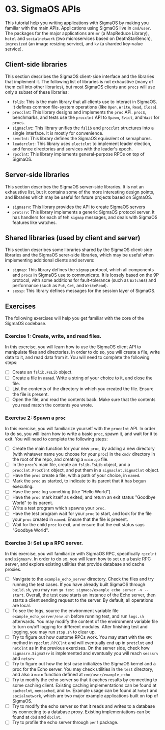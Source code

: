 # 03. SigmaOS APIs

This tutorial help you writing applications with SigmaOS by making you
familiar with the main APIs.  Applications using SigmaOS live in
`cmd/user`.  The packages for the major applications are `mr` (a
MapReduce Library), `hotel` and `socialnetwork` (two microservices
based on DeathStarBench), `imgresized` (an image resizing service),
and `kv` (a sharded key-value service).

## Client-side libraries

This section describes the SigmaOS client-side interface and the libraries that
implement it. The following list of libraries is not exhaustive (many of them
call into other libraries), but most SigmaOS clients and `procs` will use only
a subset of these libraries:
  - `fslib`: This is the main library that all clients use to interact in
    SigmaOS. It defines common file-system operations (like `Open`, `Write`,
    `Read`, `Close`).
  - `procclnt`: This library designs and implements the `proc` API. `proc`s,
    benchmarks, and tests use the `procclnt` API to `Spawn`, `Evict`, and
    `Wait` for `proc`s.
  - `sigmaclnt`: This library unifies the `fslib` and `procclnt` structures
    into a single interface. It is mostly for convenience.
  - `semclnt`: This library defines the SigmaOS equivalent of semaphores.
  - `leaderclnt`: This library uses `electclnt` to implement leader
    election, and fence directories and services with the leader's
    epoch.
  - `rpcclnt`: This library implements general-purpose RPCs on top of
    SigmaOS.

## Server-side libraries

This section describes the SigmaOS server-side libraries. It is not an
exhaustive list, but it contains some of the more interesting design points,
and libraries which may be useful for future projects based on SigmaOS.
  - `sigmasrv`: This library provides the API to create SigmaOS servers
  - `protsrv`: This library implements a generic SigmaOS protocol server. It
    has handlers for each of teh `sigmap` messages, and deals with SigmaOS
    features like watches.

## Shared libraries (used by client and server)

This section describes some libraries shared by the SigmaOS client-side
libraries and the SigmaOS serer-side libraries, which may be useful when
implementing additional clients and servers:
  - `sigmap`: This library defines the `sigmap` protocol, which all components
    and `procs` in SigmaOS use to communicate. It is loosely based on the 9P
    protocol, with some additions for fault-tolerance (such as `Watch`es) and
    performance (such as `Put`, `Get`, and `WriteRead`).
  - `sessp`: This library defines messages for the session layer of SigmaOS.

## Exercises

The following exercises will help you get familiar with the core of the SigmaOS
codebase.

### Exercise 1: Create, write, and read files.

In this exercise, you will learn how to use the SigmaOS client API to
manipulate files and directories. In order to do so, you will create a file,
write data to it, and read data from it. You will need to complete the
following steps:
  - [ ] Create an `fslib.FsLib` object.
  - [ ] Create a file in `named`. Write a string of your choice to it, and
    close the file.
  - [ ] List the contents of the directory in which you created the file.
    Ensure the file is present.
  - [ ] Open the file, and read the contents back. Make sure that the contents
    you read match the contents you wrote.
    
### Exercise 2: Spawn a `proc`

In this exercise, you will familiarize yourself with the `procclnt` API. In
order to do so, you will learn how to write a basic `proc`, spawn it, and wait
for it to exit. You will need to complete the following steps:
  - [ ] Create the main function for your new `proc`, by adding a new directory
    (with whatever name you choose for your `proc`) in the `cmd/` directory in
    the root of the repo, and creating a `main.go` file.
  - [ ] In the `proc`'s main file, create an `fslib.FsLib` object, and a
    `procclnt.ProcClnt` object, and put them in a `sigmaclnt.SigmaClnt` object.
  - [ ] Have the `proc` create a file, with a path of your choice, in `named`.
  - [ ] Mark the `proc` as started, to indicate to its parent that it has begun
    executing.
  - [ ] Have the `proc` log something (like "Hello World").
  - [ ] Have the `proc` mark itself  as exited, and return an exit status
    "Goodbye World" to its parent.
  - [ ] Write a test program which spawns your `proc`.
  - [ ] Have the test program wait for your `proc` to start, and look for the
    file your `proc` created in `named`. Ensure that the file is present.
  - [ ] Wait for the child `proc` to exit, and ensure that the exit status says
    "Goodbye World".

### Exercise 3: Set up a RPC server. 

In this exercise, you will familiarize with SigmaOS RPC, specifically
`rpcclnt` and `sigmasrv`. In order to do so, you will learn how to set
up a basic RPC server, and explore existing utilities that provide
database and cache proxies.
  - [ ] Navigate to the `example_echo_server` directory. Check the files and 
	try running the test cases. If you have already built SigmaOS through `build.sh`, 
	you may run `go test sigmaos/example_echo_server -v --start`. Overall, the test
	case starts an instance of the Echo server, then starts a client sending request
	to the server. By default, all operations are local. 
  - [ ] To see the logs, source the environment variable file `example_echo_server/env.sh`
	before running test, and run `logs.sh` afterwards. You may modify the content
	of the environment variable file to turn on/off logging for different modules. 
	After finishing test and logging, you may run `stop.sh` to clear up.
  - [ ] Try to figure out how custome RPCs work. You may start with the `RPC` method
	in `rpcclnt.RPCClnt` and will eventually end up in `protclnt` and
	`netclnt` as in the previous exercises. On the server side, check how 
	`sigmasrv.SigmaSrv` is implemented and eventually you will reach `sesssrv`
	and `netsrv` 
  - [ ] Try to figure out how the test case initializes the SigmaOS kernel and 
	a proc for the Echo server. You may check utilities in the `test` directory, 
	and also a `main` function defined at `cmd/user/example_echo` 
  - [ ] Try to modify the echo server so that it caches results by connecting to 
	some caching client. Existing caching implementations can be found at `cacheclnt`,
	 `memcached`, and `kv`. Example usage can be found at `hotel` and `socialnetwork`, 
	which are two major example applications built on top of SigmaOS.
  - [ ] Try to modify the echo server so that it reads and writes to a database by
	connecting to a database proxy. Existing implementations can be found at `dbd`
	and `dbclnt`.  
  - [ ] Try to profile the echo server through `perf` package. 
